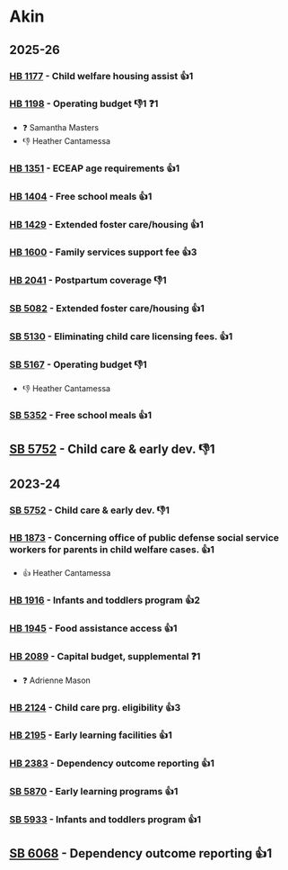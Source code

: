 # Akin
## 2025-26

### [HB 1177](/bill/2025-26/hb/1177/) - Child welfare housing assist 👍1  

### [HB 1198](/bill/2025-26/hb/1198/) - Operating budget  👎1 ❓1
* ❓ Samantha Masters
* 👎 Heather Cantamessa

### [HB 1351](/bill/2025-26/hb/1351/) - ECEAP age requirements 👍1  

### [HB 1404](/bill/2025-26/hb/1404/) - Free school meals 👍1  

### [HB 1429](/bill/2025-26/hb/1429/) - Extended foster care/housing 👍1  

### [HB 1600](/bill/2025-26/hb/1600/) - Family services support fee 👍3  

### [HB 2041](/bill/2025-26/hb/2041/) - Postpartum coverage  👎1 

### [SB 5082](/bill/2025-26/sb/5082/) - Extended foster care/housing 👍1  

### [SB 5130](/bill/2025-26/sb/5130/) - Eliminating child care licensing fees. 👍1  

### [SB 5167](/bill/2025-26/sb/5167/) - Operating budget  👎1 
* 👎 Heather Cantamessa

### [SB 5352](/bill/2025-26/sb/5352/) - Free school meals 👍1  

## [SB 5752](/bill/2025-26/sb/5752/) - Child care & early dev.  👎1 

## 2023-24

### [SB 5752](/bill/2023-24/sb/5752/) - Child care & early dev.  👎1 

### [HB 1873](/bill/2023-24/hb/1873/) - Concerning office of public defense social service workers for parents in child welfare cases. 👍1  
* 👍 Heather Cantamessa

### [HB 1916](/bill/2023-24/hb/1916/) - Infants and toddlers program 👍2  

### [HB 1945](/bill/2023-24/hb/1945/) - Food assistance access 👍1  

### [HB 2089](/bill/2023-24/hb/2089/) - Capital budget, supplemental   ❓1
* ❓ Adrienne Mason

### [HB 2124](/bill/2023-24/hb/2124/) - Child care prg. eligibility 👍3  

### [HB 2195](/bill/2023-24/hb/2195/) - Early learning facilities 👍1  

### [HB 2383](/bill/2023-24/hb/2383/) - Dependency outcome reporting 👍1  

### [SB 5870](/bill/2023-24/sb/5870/) - Early learning programs 👍1  

### [SB 5933](/bill/2023-24/sb/5933/) - Infants and toddlers program 👍1  

## [SB 6068](/bill/2023-24/sb/6068/) - Dependency outcome reporting 👍1  
